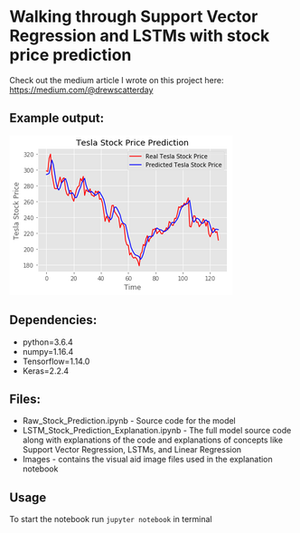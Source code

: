 # Walking through Support Vector Regression and LSTMs with stock price prediction
Check out the medium article I wrote on this project here: https://medium.com/@drewscatterday

## Example output:
<img src="Images/prediction.png">


## Dependencies:
* python=3.6.4
* numpy=1.16.4
* Tensorflow=1.14.0
* Keras=2.2.4

## Files: 
* Raw_Stock_Prediction.ipynb - Source code for the model 
* LSTM_Stock_Prediction_Explanation.ipynb - The full model source code along with explanations of the code and explanations of concepts like Support Vector Regression, LSTMs, and Linear Regression
* Images - contains the visual aid image files used in the explanation notebook

## Usage 
To start the notebook run ```jupyter notebook``` in terminal 
